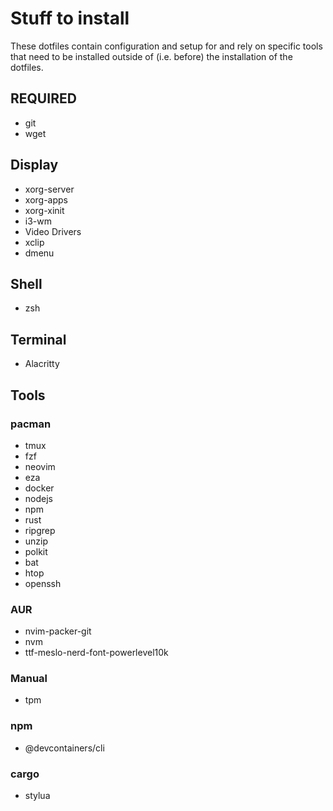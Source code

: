 # Stuff to install

These dotfiles contain configuration and setup for and rely on specific tools
that need to be installed outside of (i.e. before) the installation of the dotfiles.

## REQUIRED

- git
- wget

## Display

- xorg-server
- xorg-apps
- xorg-xinit
- i3-wm
- Video Drivers
- xclip
- dmenu

## Shell

- zsh

## Terminal

- Alacritty

## Tools

### pacman

- tmux
- fzf
- neovim
- eza
- docker
- nodejs
- npm
- rust
- ripgrep
- unzip
- polkit
- bat
- htop
- openssh

### AUR

- nvim-packer-git
- nvm
- ttf-meslo-nerd-font-powerlevel10k

### Manual

- tpm

### npm

- @devcontainers/cli

### cargo

- stylua

